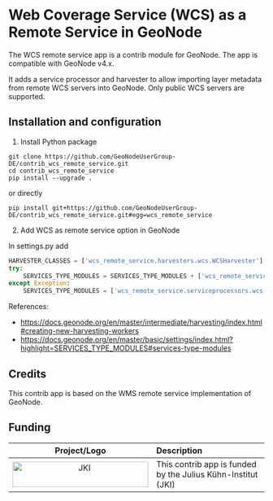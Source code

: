 # Web Coverage Service (WCS) as a Remote Service in GeoNode

The WCS remote service app is a contrib module for GeoNode. The app is compatible with GeoNode v4.x.

It adds a service processor and harvester to allow importing layer metadata from remote WCS servers into GeoNode.
Only public WCS servers are supported.

## Installation and configuration

1) Install Python package

```shell
git clone https://github.com/GeoNodeUserGroup-DE/contrib_wcs_remote_service.git
cd contrib_wcs_remote_service
pip install --upgrade .
```

or directly

```shell
pip install git+https://github.com/GeoNodeUserGroup-DE/contrib_wcs_remote_service.git#egg=wcs_remote_service
```

2) Add WCS as remote service option in GeoNode

In settings.py add

```python
HARVESTER_CLASSES = ['wcs_remote_service.harvesters.wcs.WCSHarvester']
try:
    SERVICES_TYPE_MODULES = SERVICES_TYPE_MODULES + ['wcs_remote_service.serviceprocessors.wcs.WCSRemoteServiceRegistry']
except Exception:
    SERVICES_TYPE_MODULES = ['wcs_remote_service.serviceprocessors.wcs.WCSRemoteServiceRegistry']
```

References:
 * https://docs.geonode.org/en/master/intermediate/harvesting/index.html#creating-new-harvesting-workers
 * https://docs.geonode.org/en/master/basic/settings/index.html?highlight=SERVICES_TYPE_MODULES#services-type-modules

## Credits

This contrib app is based on the WMS remote service implementation of GeoNode.

## Funding

|                                                                      Project/Logo                                                                      | Description                                                                                                                                              |
|:------------------------------------------------------------------------------------------------------------------------------------------------------:|:---------------------------------------------------------------------------------------------------------------------------------------------------------|
| [<img alt="JKI" align="middle" width="267" height="50" src="https://www.julius-kuehn.de/assets/img/logo+lettering.svg"/>](https://www.julius-kuehn.de/) | This contrib app is funded by the Julius Kühn-Institut (JKI)                                                                                             |